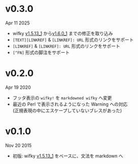 v0.3.0
======
Apr 11 2025

- wifky [v1.5.13\_1] から[v1.6.0\_1] までの修正を取り込み
- `[TEXT][LINKREF]` &amp; `[LINKREF]: URL` 形式のリンクをサポート
- `[LINKREF]` &amp; `[LINKREF]: URL` 形式のリンクをサポート
- `[^FN]` 形式の脚注をサポート

v0.2.0
======
Apr 19 2020

- フッタ表示の `wifky!` を `markdowned wifky` へ変更
- 最近の Perl で表示されるようになった Warning への対応  
  (正規表現の中にエスケープしていないブレスがあった)

v0.1.0
======
Nov 20 2015

- 初版: wifky [v1.5.13\_1] をベースに、文法を markdown へ

[v1.6.0\_1]: https://github.com/hymkor/wifky/releases/tag/1.6.0_1
[v1.5.13\_1]: https://github.com/hymkor/wifky/releases/tag/1.5.13_1
